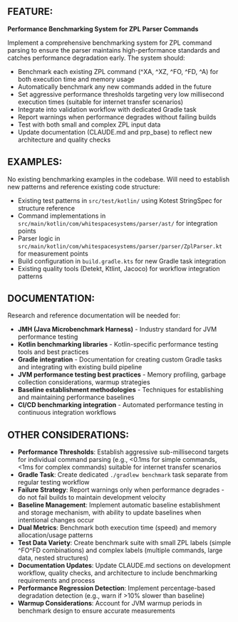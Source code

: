 ## FEATURE:

**Performance Benchmarking System for ZPL Parser Commands**

Implement a comprehensive benchmarking system for ZPL command parsing to ensure the parser maintains high-performance standards and catches performance degradation early. The system should:

- Benchmark each existing ZPL command (^XA, ^XZ, ^FO, ^FD, ^A) for both execution time and memory usage
- Automatically benchmark any new commands added in the future
- Set aggressive performance thresholds targeting very low millisecond execution times (suitable for internet transfer scenarios)
- Integrate into validation workflow with dedicated Gradle task
- Report warnings when performance degrades without failing builds
- Test with both small and complex ZPL input data
- Update documentation (CLAUDE.md and prp_base) to reflect new architecture and quality checks

## EXAMPLES:

No existing benchmarking examples in the codebase. Will need to establish new patterns and reference existing code structure:

- Existing test patterns in `src/test/kotlin/` using Kotest StringSpec for structure reference
- Command implementations in `src/main/kotlin/com/whitespacesystems/parser/ast/` for integration points
- Parser logic in `src/main/kotlin/com/whitespacesystems/parser/parser/ZplParser.kt` for measurement points
- Build configuration in `build.gradle.kts` for new Gradle task integration
- Existing quality tools (Detekt, Ktlint, Jacoco) for workflow integration patterns

## DOCUMENTATION:

Research and reference documentation will be needed for:

- **JMH (Java Microbenchmark Harness)** - Industry standard for JVM performance testing
- **Kotlin benchmarking libraries** - Kotlin-specific performance testing tools and best practices
- **Gradle integration** - Documentation for creating custom Gradle tasks and integrating with existing build pipeline
- **JVM performance testing best practices** - Memory profiling, garbage collection considerations, warmup strategies
- **Baseline establishment methodologies** - Techniques for establishing and maintaining performance baselines
- **CI/CD benchmarking integration** - Automated performance testing in continuous integration workflows

## OTHER CONSIDERATIONS:

- **Performance Thresholds**: Establish aggressive sub-millisecond targets for individual command parsing (e.g., <0.1ms for simple commands, <1ms for complex commands) suitable for internet transfer scenarios
- **Gradle Task**: Create dedicated `./gradlew benchmark` task separate from regular testing workflow
- **Failure Strategy**: Report warnings only when performance degrades - do not fail builds to maintain development velocity
- **Baseline Management**: Implement automatic baseline establishment and storage mechanism, with ability to update baselines when intentional changes occur
- **Dual Metrics**: Benchmark both execution time (speed) and memory allocation/usage patterns
- **Test Data Variety**: Create benchmark suite with small ZPL labels (simple ^FO^FD combinations) and complex labels (multiple commands, large data, nested structures)
- **Documentation Updates**: Update CLAUDE.md sections on development workflow, quality checks, and architecture to include benchmarking requirements and process
- **Performance Regression Detection**: Implement percentage-based degradation detection (e.g., warn if >10% slower than baseline)
- **Warmup Considerations**: Account for JVM warmup periods in benchmark design to ensure accurate measurements